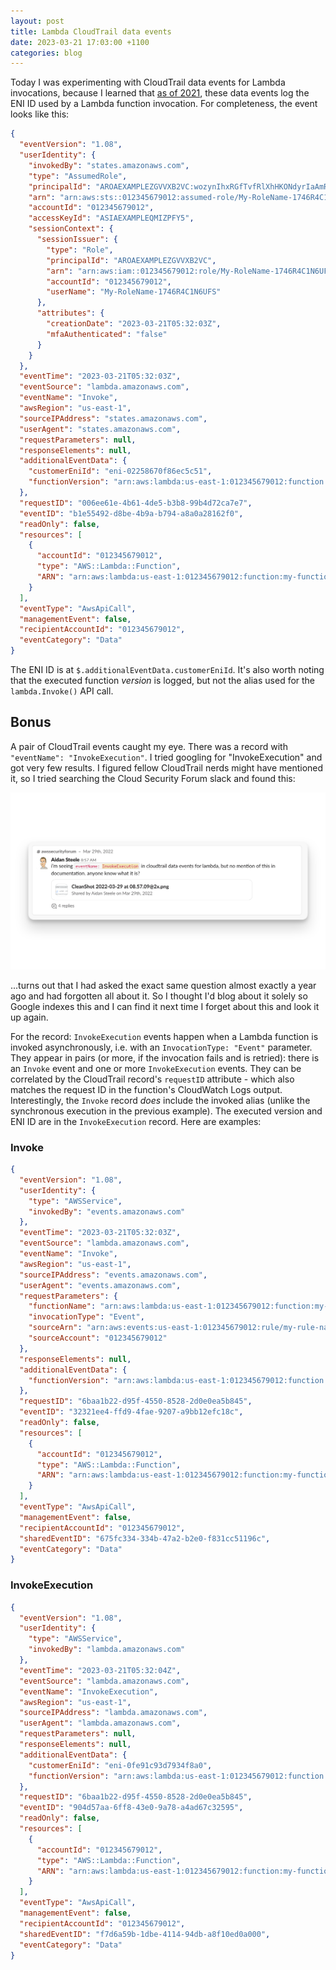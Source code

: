 ```yaml
---
layout: post
title: Lambda CloudTrail data events
date: 2023-03-21 17:03:00 +1100
categories: blog
---
```


Today I was experimenting with CloudTrail data events for Lambda invocations,
because I learned that [as of 2021][eni-blog], these data events log the ENI ID
used by a Lambda function invocation. For completeness, the event looks like this:

```json
{
  "eventVersion": "1.08",
  "userIdentity": {
    "invokedBy": "states.amazonaws.com",
    "type": "AssumedRole",
    "principalId": "AROAEXAMPLEZGVVXB2VC:wozynIhxRGfTvfRlXhHKONdyrIaAmRyN",
    "arn": "arn:aws:sts::012345679012:assumed-role/My-RoleName-1746R4C1N6UFS/wozynIhxRGfTvfRlXhHKONdyrIaAmRyN",
    "accountId": "012345679012",
    "accessKeyId": "ASIAEXAMPLEQMIZPFY5",
    "sessionContext": {
      "sessionIssuer": {
        "type": "Role",
        "principalId": "AROAEXAMPLEZGVVXB2VC",
        "arn": "arn:aws:iam::012345679012:role/My-RoleName-1746R4C1N6UFS",
        "accountId": "012345679012",
        "userName": "My-RoleName-1746R4C1N6UFS"
      },
      "attributes": {
        "creationDate": "2023-03-21T05:32:03Z",
        "mfaAuthenticated": "false"
      }
    }
  },
  "eventTime": "2023-03-21T05:32:03Z",
  "eventSource": "lambda.amazonaws.com",
  "eventName": "Invoke",
  "awsRegion": "us-east-1",
  "sourceIPAddress": "states.amazonaws.com",
  "userAgent": "states.amazonaws.com",
  "requestParameters": null,
  "responseElements": null,
  "additionalEventData": {
    "customerEniId": "eni-02258670f86ec5c51",
    "functionVersion": "arn:aws:lambda:us-east-1:012345679012:function:my-function-name:23"
  },
  "requestID": "006ee61e-4b61-4de5-b3b8-99b4d72ca7e7",
  "eventID": "b1e55492-d8be-4b9a-b794-a8a0a28162f0",
  "readOnly": false,
  "resources": [
    {
      "accountId": "012345679012",
      "type": "AWS::Lambda::Function",
      "ARN": "arn:aws:lambda:us-east-1:012345679012:function:my-function-name"
    }
  ],
  "eventType": "AwsApiCall",
  "managementEvent": false,
  "recipientAccountId": "012345679012",
  "eventCategory": "Data"
}
```

The ENI ID is at `$.additionalEventData.customerEniId`. It's also worth noting that
the executed function _version_ is logged, but not the alias used for the `lambda.Invoke()`
API call.

## Bonus

A pair of CloudTrail events caught my eye. There was a record with `"eventName": "InvokeExecution"`.
I tried googling for "InvokeExecution" and got very few results. I figured fellow
CloudTrail nerds might have mentioned it, so I tried searching the Cloud Security 
Forum slack and found this:

![prior question](/assets/2023-03-21-slack-question.png)

...turns out that I had asked the exact same question almost exactly a year ago
and had forgotten all about it. So I thought I'd blog about it solely so Google
indexes this and I can find it next time I forget about this and look it up again.

For the record: `InvokeExecution` events happen when a Lambda function is invoked
asynchronously, i.e. with an `InvocationType: "Event"` parameter. They appear in
pairs (or more, if the invocation fails and is retried): there is an `Invoke`
event and one or more `InvokeExecution` events. They can be correlated by the
CloudTrail record's `requestID` attribute - which also matches the request ID
in the function's CloudWatch Logs output. Interestingly, the `Invoke` record
_does_ include the invoked alias (unlike the synchronous execution in the previous
example). The executed version and ENI ID are in the `InvokeExecution` record.
Here are examples:

### Invoke

```json
{
  "eventVersion": "1.08",
  "userIdentity": {
    "type": "AWSService",
    "invokedBy": "events.amazonaws.com"
  },
  "eventTime": "2023-03-21T05:32:03Z",
  "eventSource": "lambda.amazonaws.com",
  "eventName": "Invoke",
  "awsRegion": "us-east-1",
  "sourceIPAddress": "events.amazonaws.com",
  "userAgent": "events.amazonaws.com",
  "requestParameters": {
    "functionName": "arn:aws:lambda:us-east-1:012345679012:function:my-function-name:live",
    "invocationType": "Event",
    "sourceArn": "arn:aws:events:us-east-1:012345679012:rule/my-rule-name-VMA1FQWKHEIL",
    "sourceAccount": "012345679012"
  },
  "responseElements": null,
  "additionalEventData": {
    "functionVersion": "arn:aws:lambda:us-east-1:012345679012:function:my-function-name:14"
  },
  "requestID": "6baa1b22-d95f-4550-8528-2d0e0ea5b845",
  "eventID": "32321ee4-ffd9-4fae-9207-a9bb12efc18c",
  "readOnly": false,
  "resources": [
    {
      "accountId": "012345679012",
      "type": "AWS::Lambda::Function",
      "ARN": "arn:aws:lambda:us-east-1:012345679012:function:my-function-name"
    }
  ],
  "eventType": "AwsApiCall",
  "managementEvent": false,
  "recipientAccountId": "012345679012",
  "sharedEventID": "675fc334-334b-47a2-b2e0-f831cc51196c",
  "eventCategory": "Data"
}
```

### InvokeExecution

```json
{
  "eventVersion": "1.08",
  "userIdentity": {
    "type": "AWSService",
    "invokedBy": "lambda.amazonaws.com"
  },
  "eventTime": "2023-03-21T05:32:04Z",
  "eventSource": "lambda.amazonaws.com",
  "eventName": "InvokeExecution",
  "awsRegion": "us-east-1",
  "sourceIPAddress": "lambda.amazonaws.com",
  "userAgent": "lambda.amazonaws.com",
  "requestParameters": null,
  "responseElements": null,
  "additionalEventData": {
    "customerEniId": "eni-0fe91c93d7934f8a0",
    "functionVersion": "arn:aws:lambda:us-east-1:012345679012:function:my-function-name:14"
  },
  "requestID": "6baa1b22-d95f-4550-8528-2d0e0ea5b845",
  "eventID": "904d57aa-6ff8-43e0-9a78-a4ad67c32595",
  "readOnly": false,
  "resources": [
    {
      "accountId": "012345679012",
      "type": "AWS::Lambda::Function",
      "ARN": "arn:aws:lambda:us-east-1:012345679012:function:my-function-name"
    }
  ],
  "eventType": "AwsApiCall",
  "managementEvent": false,
  "recipientAccountId": "012345679012",
  "sharedEventID": "f7d6a59b-1dbe-4114-94db-a8f10ed0a000",
  "eventCategory": "Data"
}
```

[eni-blog]: https://aws.amazon.com/about-aws/whats-new/2021/12/aws-lambda-hyperplane-eni-cloudtrail-events/
